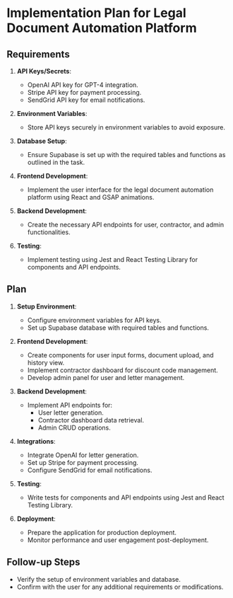 # Implementation Plan for Legal Document Automation Platform

## Requirements
1. **API Keys/Secrets**: 
   - OpenAI API key for GPT-4 integration.
   - Stripe API key for payment processing.
   - SendGrid API key for email notifications.

2. **Environment Variables**: 
   - Store API keys securely in environment variables to avoid exposure.

3. **Database Setup**: 
   - Ensure Supabase is set up with the required tables and functions as outlined in the task.

4. **Frontend Development**: 
   - Implement the user interface for the legal document automation platform using React and GSAP animations.

5. **Backend Development**: 
   - Create the necessary API endpoints for user, contractor, and admin functionalities.

6. **Testing**: 
   - Implement testing using Jest and React Testing Library for components and API endpoints.

## Plan
1. **Setup Environment**:
   - Configure environment variables for API keys.
   - Set up Supabase database with required tables and functions.

2. **Frontend Development**:
   - Create components for user input forms, document upload, and history view.
   - Implement contractor dashboard for discount code management.
   - Develop admin panel for user and letter management.

3. **Backend Development**:
   - Implement API endpoints for:
     - User letter generation.
     - Contractor dashboard data retrieval.
     - Admin CRUD operations.

4. **Integrations**:
   - Integrate OpenAI for letter generation.
   - Set up Stripe for payment processing.
   - Configure SendGrid for email notifications.

5. **Testing**:
   - Write tests for components and API endpoints using Jest and React Testing Library.

6. **Deployment**:
   - Prepare the application for production deployment.
   - Monitor performance and user engagement post-deployment.

## Follow-up Steps
- Verify the setup of environment variables and database.
- Confirm with the user for any additional requirements or modifications.
